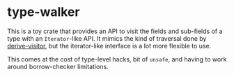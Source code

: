 # type-walker

This is a toy crate that provides an API to visit the fields and sub-fields of a type with an
`Iterator`-like API. It mimics the kind of traversal done by
[derive-visitor](https://crates.io/crates/derive-visitor), but the iterator-like interface is a lot
more flexible to use.

This comes at the cost of type-level hacks, bit of `unsafe`, and having to work around
borrow-checker limitations.
